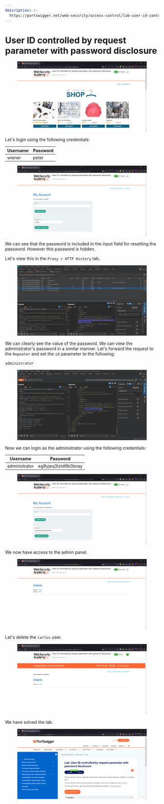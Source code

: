```yaml
---
description: >-
  https://portswigger.net/web-security/access-control/lab-user-id-controlled-by-request-parameter-with-password-disclosure
---
```


# User ID controlled by request parameter with password disclosure

<figure><img src="../../../.gitbook/assets/1 (153).png" alt=""><figcaption></figcaption></figure>

Let's login using the following credentials:

| Username | Password |
| -------- | -------- |
| wiener   | peter    |

<figure><img src="../../../.gitbook/assets/2 (16).png" alt=""><figcaption></figcaption></figure>

We can see that the password is included in the input field for resetting the password. However this password is hidden.&#x20;

Let's view this in the `Proxy > HTTP History` tab.

<figure><img src="../../../.gitbook/assets/3 (16).png" alt=""><figcaption></figcaption></figure>

We can clearly see the value of the password. We can view the administrator's password in a similar manner. Let's forward the request to the `Repeater` and set the `id` parameter to the following:

```
administrator
```

<figure><img src="../../../.gitbook/assets/4 (13).png" alt=""><figcaption></figcaption></figure>

Now we can login as the administrator using the following credentials:

| Username      | Password             |
| ------------- | -------------------- |
| administrator | eg9yjeq3lztdlfb0bnay |

<figure><img src="../../../.gitbook/assets/5 (14).png" alt=""><figcaption></figcaption></figure>

We now have access to the admin panel.

<figure><img src="../../../.gitbook/assets/6 (11).png" alt=""><figcaption></figcaption></figure>

Let's delete the `carlos` user.

<figure><img src="../../../.gitbook/assets/7 (12).png" alt=""><figcaption></figcaption></figure>

We have solved the lab.

<figure><img src="../../../.gitbook/assets/8 (5).png" alt=""><figcaption></figcaption></figure>
